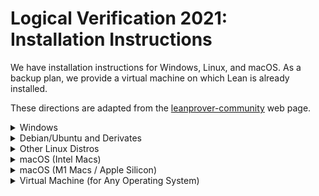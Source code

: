 # Logical Verification 2021: Installation Instructions

We have installation instructions for Windows, Linux, and macOS. As a backup
plan, we provide a virtual machine on which Lean is already installed.

These directions are adapted from the
[leanprover-community](https://leanprover-community.github.io/get_started.html#regular-install)
web page.

<details><summary>Windows</summary>


## Windows

These instructions are also covered in a [YouTube video](https://www.youtube.com/watch?v=y3GsHIe4wZ4).
This does not include the "Install our Logical Verification Repository" step.


### Get Lean

* Install Git for Windows: https://gitforwindows.org/.
  Accept all default answers during the installation
  (or, if you would like to minimize the installation,
  you may deselect all components on the "Select components"
  question).

* Start the newly installed `Git Bash` by searching for it in the Windows
  search bar.

* In Git Bash, run the command `curl https://raw.githubusercontent.com/leanprover/elan/master/elan-init.sh -sSf | sh`.

* Press `[Enter]` to proceed with the installation.

* Run `echo 'PATH="$HOME/.elan/bin:$PATH"' >> $HOME/.profile`.

* Close Git Bash.


### Get Python

* Download the latest version of python [here](https://www.python.org/downloads/).

* Run the downloaded file (`python-3.x.x.exe`)

* Check `Add Python 3.x to PATH`.

* Choose the default installation.

* Open Git Bash (type `git bash` in the Start Menu)

* Run `which python`
  * The expected output is something like `/c/Users/<user>/AppData/Local/Programs/Python/Pythonxx-xx/python`. In this case, proceed to the next step.
  * If it's something like `/c/Users/<user>/AppData/Local/Microsoft/WindowsApps/python`, then
    * Did you follow the instruction to select `Add Python 3.x to PATH` during the installation?
      * If not, re-run the python installer to uninstall python and try again.
    * Otherwise, you need to disable a Windows setting.
      * Type `manage app execution aliases` into the Windows search prompt (start menu) and open the corresponding System Settings page.
      * There should be two entries `App Installer python.exe` and `App Installer python3.exe`. Ensure that both of these are set to `Off`.
    * Close and reopen Git Bash and restart this step.
  * If it is any other directory, you might have an existing version of Python. Ask the TAs for help.
  * If you get `command not found`, you should add the Python directory to your path. Google how to do this, or ask the TAs.

* Run `cp "$(which python)" "$(which python)"3`. This ensures that we can use the command `python3` to call Python.

* Test whether everything is working by typing `python3 --version` and `pip3 --version`. If both commands give a short output and no error, everything is set up correctly.
  * If `pip3 --version` doesn't give any output, run the command `python3 -m pip install --upgrade pip`, which should fix it.


### Configure Git

* Run `git config --global core.autocrlf input` in Git Bash.


### Install Lean Tools

* in Git Bash, run

  ```bash
  pip3 install mathlibtools
  ```


### Install and Configure the Editor

* Install [VS Code](https://code.visualstudio.com/).

* Launch VS Code.

* Click on the extension icon ![(image of icon)](img/new-extensions-icon.png)
  (or ![(image of icon)](img/extensions-icon.png) in older versions) in the side bar on the left edge of
  the screen (or press <kbd>Shift</kbd><kbd>Ctrl</kbd><kbd>X</kbd>) and search for `leanprover`.

* Select the `lean` extension (unique name `jroesch.lean`). There is also a
  `lean4` extension, but that one does not work for our course.

* Click "install" (In old versions of VS Code, you might need to click "reload" afterwards)

* Setup the default profile:

  * If you're using `git bash`, press `ctrl-shift-p` to open the command palette, and type
    `Select Default Profile`, then select `git bash` from the menu.

* Restart VS Code.

* Verify Lean is working, for example by saving a file `test.lean` and entering `#eval 1+1`.
  A green line should appear underneath `#eval 1+1`, and hovering the mouse over it you should see `2`
  displayed.


### Install Our Logical Verification Repository

* Close VSCode.

* Open Git Bash.

* In Git Bash, use `cd` to go to the directory you want to place the project in
  (a new folder will be created for it at that location). For instance, you can
  use `cd ~/Documents` to go to your personal Documents folder.

* Run these commands in Git Bash:

  ```bash
  leanproject get blanchette/logical_verification_2021
  cd logical_verification_2021
  lean --make lean
  ```

  The last command should produce a long list of warnings and errors which you
  can ignore.

* Launch VSCode.

* In the `File` menu, click `Open Folder`, and choose the folder
  `logical_verification_2021` (not one of its subfolders). If you used
  `~/Documents` above, it will be located in your `Documents` folder.

* In the file explorer on the left-hand side, you will find all exercises and
  homework in the `lean` folder, as we upload them.

* You can retrieve the newest exercises and homework that we upload by clicking
  the two arrows forming a circle in the bottom left corner.

</details>

<details><summary>Debian/Ubuntu and Derivates</summary>


## Debian/Ubuntu and Derivates

These instructions are also in a [YouTube video](https://www.youtube.com/watch?v=02ff4WrW0FU),
not including the Logical Verification repository details.


### Install Lean

* Open a terminal, enter the following command and hit enter. (This will take
  some time.)

  ```bash
  wget -q https://raw.githubusercontent.com/leanprover-community/mathlib-tools/master/scripts/install_debian.sh && bash install_debian.sh ; rm -f install_debian.sh && source ~/.profile
  ```

* You may have to log out and log in again to make sure that the `lean` command
  is on your `PATH`.


### Install our Logical Verification Repository

* Use `cd` to go to the directory you want to place the project in. (A new
  folder will be created for it at that location.)

  ```bash
  leanproject get blanchette/logical_verification_2021
  cd logical_verification_2021
  lean --make lean
  ```

  The last command should produce a long list of warnings and errors which you
  can ignore.

* Launch VScode, either through your application menu or by typing `code`.

* On the main screen, or in the `File` menu, click `Open Folder`, and choose
  the folder `logical_verification_2021` (not one of its subfolders).

* In the file explorer on the left-hand side, you will find all exercises and
  homework in the `lean` folder, as we upload them.

* You can retrieve the newest exercises and homework that we upload by
  clicking the two arrows forming a circle in the bottom left corner.

</details>

<details><summary>Other Linux Distros</summary>


## Other Linux Distros

Follow [these
instructions](https://leanprover-community.github.io/install/linux.html) and
proceed by the instructions "Install our logical verification repository" for
Debian/Ubunutu above.

Note: You'll need to install the `lean` VSCode extension (unique name
`jroesch.lean`). There is also a `lean4` extension, but that one does not work
for this course.

</details>

<details><summary>macOS (Intel Macs)</summary>


## macOS (Intel Macs)

These instructions are also in a [YouTube
video](https://www.youtube.com/watch?v=NOGWsCNm_FY&ab_channel=leanprovercommunity),
not including the Logical Verification repository details.


### Install Lean

* Open a terminal, enter the following command and hit enter. (This will take
  some time.)

  ```bash
  /bin/bash -c "$(curl -fsSL https://raw.githubusercontent.com/leanprover-community/mathlib-tools/master/scripts/install_macos.sh)" && source ~/.profile
  ```


### Install our Logical Verification Repository

* Open a terminal.

* Use `cd` to go to the directory you want to place the project in (a new folder
  will be created for it at that location), for example you can use
  `~/Documents`.

  ```bash
  leanproject get blanchette/logical_verification_2021
  cd logical_verification_2021
  lean --make lean
  ```

  The last command should produce a long list of warnings and errors which you
  can ignore.

* Open VScode again.

* In the `File` menu, click `Open`, and choose the folder
  `logical_verification_2021` (not one of its subfolders). If you used
  `~/Documents` above, it will be in the `Documents` folder.

* In the file explorer on the left-hand side, you will find all exercises and
  homework in the `lean` folder, as we upload them.

* You can retrieve the newest exercises and homework that we upload by
  clicking the two arrows forming a circle in the bottom left corner.

</details>

<details><summary>macOS (M1 Macs / Apple Silicon)</summary>

## macOS (M1 Macs / Apple Silicon)

Lean is not yet supported on M1 Macs. Specifically, `elan` – which is otherwise recommended (and installed) as part of the above instructions – will not be able to fetch Lean binaries on these devices.

In the meantime, you can try to set up an Intel installation using Rosetta:

 * [Install an Intel version of homebrew](https://stackoverflow.com/questions/64882584/how-to-run-the-homebrew-installer-under-rosetta-2-on-m1-macbook).

 * Follow [the detailed Lean installation
   instructions](https://leanprover-community.github.io/install/macos_details.html),
   ensuring you use the Intel version of homebrew. Note: you'll need to install
   the `lean` VSCode extension (unique name: `jroesch.lean`). There is also a
   `lean4` extension, but that one does not work for this course.

* Open a Rosetta terminal.

* Use `cd` to go to the directory you want to place the project in (a new folder
  will be created for it at that location), for example you can use
  `~/Documents`.

  ```bash
  leanproject get blanchette/logical_verification_2021
  cd logical_verification_2021
  lean --make lean
  ```

  The last command should produce a long list of warnings and errors which you
  can ignore.

* Open VScode again.

* In the `File` menu, click `Open`, and choose the folder
  `logical_verification_2021` (not one of its subfolders). If you used
  `~/Documents` above, it will be in the `Documents` folder.

* In the file explorer on the left-hand side, you will find all exercises and
  homework in the `lean` folder, as we upload them.

* You can retrieve the newest exercises and homework that we upload by
  clicking the two arrows forming a circle in the bottom left corner.

There is a [Zulip thread](https://leanprover-community.github.io/archive/stream/113489-new-members/topic/M1.20macs.html)
with some interim further details and advice. If you have trouble, feel free to ask the TAs for help.

</details>

<details><summary>Virtual Machine (for Any Operating System)</summary>

## Virtual Machine

* Download and install [VirtualBox](https://www.virtualbox.org/).
  (Other virtualization software should also work.)

* Download the virtual machine, `logical_verification_2021.ova` (3.3G), from
  [Google Drive](https://drive.google.com/file/d/1wFt7b0REC_8qqnO3CdOExi6iG6HIXZLQ/view).

  SHA256:
  ```
  c0d002a3bdb4b37ec9e69f6accc2e80846e70253a3e3abe7731436b85b93a854  logical_verification_2021.ova
  ```

* Open VirtualBox.

* Import the downloaded file via `File > Import Appliance`. This requires around
  7GB of disk space.

* Start the virtual machine by selecting `logical_verification_2021` and
  clicking the `Start` button. The virtual machine is configured to use 4
  processor cores and up to 5GB of RAM. (You can edit the virtual machine to
  change these values.) It uses around 4GB of RAM if you open all the Lean files
  in VSCode.

* Open VSCode by clicking on the blue ribbon icon on the desktop. VSCode should
  automatically open the folder `~/logical_verification_2021`. In the file
  explorer on the left-hand side, you will find all exercises and homework in
  the `lean` folder, as we upload them.

* You can retrieve the newest exercises and homework that we upload by
  clicking the two arrows forming a circle in the bottom left corner.

* If you need the password for the virtual machine at some point, it is
  `love`.

</details>
